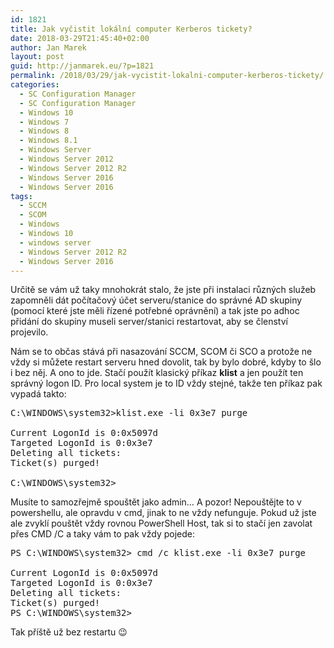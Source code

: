 ```yaml
---
id: 1821
title: Jak vyčistit lokální computer Kerberos tickety?
date: 2018-03-29T21:45:40+02:00
author: Jan Marek
layout: post
guid: http://janmarek.eu/?p=1821
permalink: /2018/03/29/jak-vycistit-lokalni-computer-kerberos-tickety/
categories:
  - SC Configuration Manager
  - SC Configuration Manager
  - Windows 10
  - Windows 7
  - Windows 8
  - Windows 8.1
  - Windows Server
  - Windows Server 2012
  - Windows Server 2012 R2
  - Windows Server 2016
  - Windows Server 2016
tags:
  - SCCM
  - SCOM
  - Windows
  - Windows 10
  - windows server
  - Windows Server 2012 R2
  - Windows Server 2016
---
```

Určitě se vám už taky mnohokrát stalo, že jste při instalaci různých služeb zapomněli dát počítačový účet serveru/stanice do správné AD skupiny (pomocí které jste měli řízené potřebné oprávnění) a tak jste po adhoc přidání do skupiny museli server/stanici restartovat, aby se členství projevilo.

Nám se to občas stává při nasazování SCCM, SCOM či SCO a protože ne vždy si můžete restart serveru hned dovolit, tak by bylo dobré, kdyby to šlo i bez něj. A ono to jde. Stačí použít klasický příkaz **klist** a jen použít ten správný logon ID. Pro local system je to ID vždy stejné, takže ten příkaz pak vypadá takto:

<pre class="lang:default decode:true">C:\WINDOWS\system32&gt;klist.exe -li 0x3e7 purge

Current LogonId is 0:0x5097d
Targeted LogonId is 0:0x3e7
Deleting all tickets:
Ticket(s) purged!

C:\WINDOWS\system32&gt;</pre>

Musíte to samozřejmě spouštět jako admin&#8230; A pozor! Nepouštějte to v powershellu, ale opravdu v cmd, jinak to ne vždy nefunguje. Pokud už jste ale zvyklí pouštět vždy rovnou PowerShell Host, tak si to stačí jen zavolat přes CMD /C a taky vám to pak vždy pojede:

<pre class="lang:default decode:true ">PS C:\WINDOWS\system32&gt; cmd /c klist.exe -li 0x3e7 purge

Current LogonId is 0:0x5097d
Targeted LogonId is 0:0x3e7
Deleting all tickets:
Ticket(s) purged!
PS C:\WINDOWS\system32&gt;</pre>

Tak příště už bez restartu 😉

&nbsp;

